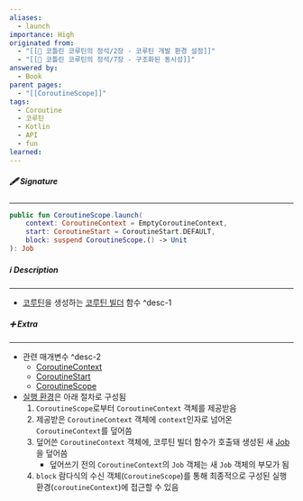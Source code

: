 ```yaml
---
aliases:
  - launch
importance: High
originated from:
  - "[[📘 코틀린 코루틴의 정석/2장 - 코루틴 개발 환경 설정]]"
  - "[[📘 코틀린 코루틴의 정석/7장 - 구조화된 동시성]]"
answered by:
  - Book
parent pages:
  - "[[CoroutineScope]]"
tags:
  - Coroutine
  - 코루틴
  - Kotlin
  - API
  - fun
learned:
---
```

##### 🖋️ Signature
---
```Kotlin
public fun CoroutineScope.launch(  
    context: CoroutineContext = EmptyCoroutineContext,
    start: CoroutineStart = CoroutineStart.DEFAULT,  
    block: suspend CoroutineScope.() -> Unit  
): Job
```

##### ℹ️ Description
---
- [코루틴](코루틴.md)을 생성하는 [코루틴 빌더](코루틴%20빌더.md) 함수 ^desc-1

##### ➕ Extra
---
- 관련 매개변수 ^desc-2
	- [CoroutineContext](CoroutineContext.md)
	- [CoroutineStart](CoroutineStart.md)
	- [CoroutineScope](CoroutineScope.md)
- [실행 환경](실행%20환경.md)은 아래 절차로 구성됨
	1. `CoroutineScope`로부터 `CoroutineContext` 객체를 제공받음
	2. 제공받은 `CoroutineContext` 객체에 `context`인자로 넘어온 `CoroutineContext`를 덮어씀
	3. 덮어쓴 `CoroutineContext` 객체에, 코루틴 빌더 함수가 호출돼 생성된 새 [Job](Job.md)을 덮어씀
		- 덮어쓰기 전의 `CoroutineContext`의 `Job` 객체는 새 `Job` 객체의 부모가 됨
	4. `block` 람다식의 수신 객체(`CoroutineScope`)를 통해 최종적으로 구성된 실행 환경(`coroutineContext`)에 접근할 수 있음
